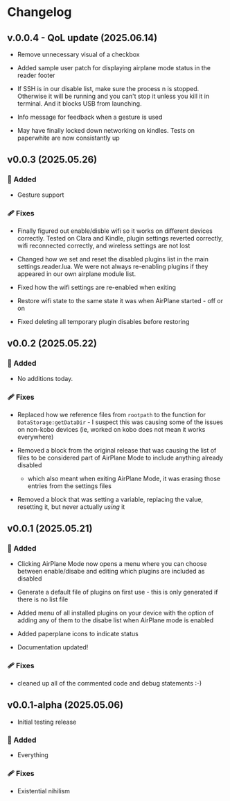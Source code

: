 # Changelog

## v.0.0.4 - QoL update (2025.06.14)

* Remove unnecessary visual of a checkbox

* Added sample user patch for displaying airplane mode status in the reader footer

* If SSH is in our disable list, make sure the process  n is stopped. Otherwise it will be running and you can't stop it unless you kill it in terminal. And it blocks USB from launching.

* Info message for feedback when a gesture is used

* May have finally locked down networking on kindles. Tests on paperwhite are now consistantly up

## v0.0.3  (2025.05.26)

### 🚀 Added

* Gesture support

### 🩹 Fixes

* Finally figured out enable/disble wifi so it works on different devices correctly. Tested on Clara and Kindle, plugin settings reverted correctly, wifi reconnected correctly, and wireless settings are not lost

* Changed how we set and reset the disabled plugins list in the main settings.reader.lua. We were not always re-enabling plugins if they appeared in our own airplane module list.

* Fixed how the wifi settings are re-enabled when exiting

* Restore wifi state to the same state it was when AirPlane started - off or on

* Fixed deleting all temporary plugin disables before restoring


## v0.0.2  (2025.05.22)

### 🚀 Added

* No additions today.

### 🩹 Fixes

* Replaced how we reference files from `rootpath` to the function for
  `DataStorage:getDataDir` - I suspect this was causing some of the issues on
  non-kobo devices (ie, worked on kobo does not mean it works everywhere)
  
* Removed a block from the original release that was causing the list of files
  to be considered part of AirPlane Mode to include anything already disabled
  - which also meant when exiting AirPlane Mode, it was erasing those entries
  from the settings files

* Removed a block that was setting a variable, replacing the value, resetting it, but never actually *using* it

## v0.0.1 (2025.05.21)

### 🚀 Added

* Clicking AirPlane Mode now opens a menu where you can choose between
  enable/disabe and editing which plugins are included as disabled

* Generate a default file of plugins on first use - this is only generated if 
there is no list file

* Added menu of all installed plugins on your device with the option of adding
  any of them to the disabe list when AirPlane mode is enabled

* Added paperplane icons to indicate status

* Documentation updated!

### 🩹 Fixes

* cleaned up all of the commented code and debug statements :-)

## v0.0.1-alpha (2025.05.06)

* Initial testing release

### 🚀 Added

* Everything

### 🩹 Fixes

* Existential nihilism
